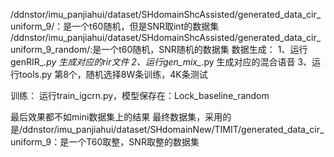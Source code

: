 
/ddnstor/imu_panjiahui/dataset/SHdomainShcAssisted/generated_data_cir_uniform_9/：是一个t60随机，但是SNR取int的数据集
/ddnstor/imu_panjiahui/dataset/SHdomainShcAssisted/generated_data_cir_uniform_9_random/:是一个t60随机，SNR随机的数据集
数据生成：
1、运行genRIR_*.py 生成对应的rir文件
2、运行gen_mix_*.py 生成对应的混合语音
3、运行tools.py 第8个，随机选择8W条训练，4K条测试

训练：
运行train_igcrn.py，模型保存在：Lock_baseline_random

最后效果都不如mini数据集上的结果
最终数据集，采用的是/ddnstor/imu_panjiahui/dataset/SHdomainNew/TIMIT/generated_data_cir_uniform_9：是一个T60取整，SNR取整的数据集


